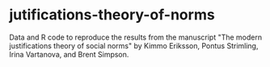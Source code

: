 # jutifications-theory-of-norms
Data and R code to reproduce the results from the manuscript "The modern justifications theory of social norms" by Kimmo Eriksson, Pontus Strimling, Irina Vartanova, and Brent Simpson.
